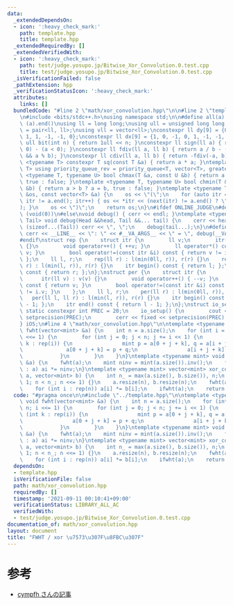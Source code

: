 ```yaml
---
data:
  _extendedDependsOn:
  - icon: ':heavy_check_mark:'
    path: template.hpp
    title: template.hpp
  _extendedRequiredBy: []
  _extendedVerifiedWith:
  - icon: ':heavy_check_mark:'
    path: test/judge.yosupo.jp/Bitwise_Xor_Convolution.0.test.cpp
    title: test/judge.yosupo.jp/Bitwise_Xor_Convolution.0.test.cpp
  _isVerificationFailed: false
  _pathExtension: hpp
  _verificationStatusIcon: ':heavy_check_mark:'
  attributes:
    links: []
  bundledCode: "#line 2 \"math/xor_convolution.hpp\"\n\n#line 2 \"template.hpp\"\n\
    \n#include <bits/stdc++.h>\nusing namespace std;\n\n#define all(a) (a).begin(),\
    \ (a).end()\nusing ll = long long;\nusing ull = unsigned long long;\nusing pll\
    \ = pair<ll, ll>;\nusing vll = vector<ll>;\nconstexpr ll dy[9] = {0, 1, 0, -1,\
    \ 1, 1, -1, -1, 0};\nconstexpr ll dx[9] = {1, 0, -1, 0, 1, -1, -1, 1, 0};\nconstexpr\
    \ ull bit(int n) { return 1ull << n; }\nconstexpr ll sign(ll a) { return (a >\
    \ 0) - (a < 0); }\nconstexpr ll fdiv(ll a, ll b) { return a / b - ((a ^ b) < 0\
    \ && a % b); }\nconstexpr ll cdiv(ll a, ll b) { return -fdiv(-a, b); }\ntemplate\
    \ <typename T> constexpr T sq(const T &a) { return a * a; }\ntemplate <typename\
    \ T> using priority_queue_rev = priority_queue<T, vector<T>, greater<T>>;\ntemplate\
    \ <typename T, typename U> bool chmax(T &a, const U &b) { return a < b ? a = b,\
    \ true : false; }\ntemplate <typename T, typename U> bool chmin(T &a, const U\
    \ &b) { return a > b ? a = b, true : false; }\ntemplate <typename T> ostream &operator<<(ostream\
    \ &os, const vector<T> &a) {\n    os << \"(\";\n    for (auto itr = a.begin();\
    \ itr != a.end(); itr++) { os << *itr << (next(itr) != a.end() ? \", \" : \"\"\
    ); }\n    os << \")\";\n    return os;\n}\n#ifdef ONLINE_JUDGE\n#define dump(...)\
    \ (void(0))\n#else\nvoid debug() { cerr << endl; }\ntemplate <typename Head, typename...\
    \ Tail> void debug(Head &&head, Tail &&... tail) {\n    cerr << head;\n    if\
    \ (sizeof...(Tail)) cerr << \", \";\n    debug(tail...);\n}\n#define dump(...)\
    \ cerr << __LINE__ << \": \" << #__VA_ARGS__ << \" = \", debug(__VA_ARGS__)\n\
    #endif\nstruct rep {\n    struct itr {\n        ll v;\n        itr(ll v) : v(v)\
    \ {}\n        void operator++() { ++v; }\n        ll operator*() const { return\
    \ v; }\n        bool operator!=(const itr &i) const { return v != i.v; }\n   \
    \ };\n    ll l, r;\n    rep(ll r) : l(min(0ll, r)), r(r) {}\n    rep(ll l, ll\
    \ r) : l(min(l, r)), r(r) {}\n    itr begin() const { return l; };\n    itr end()\
    \ const { return r; };\n};\nstruct per {\n    struct itr {\n        ll v;\n  \
    \      itr(ll v) : v(v) {}\n        void operator++() { --v; }\n        ll operator*()\
    \ const { return v; }\n        bool operator!=(const itr &i) const { return v\
    \ != i.v; }\n    };\n    ll l, r;\n    per(ll r) : l(min(0ll, r)), r(r) {}\n \
    \   per(ll l, ll r) : l(min(l, r)), r(r) {}\n    itr begin() const { return r\
    \ - 1; };\n    itr end() const { return l - 1; };\n};\nstruct io_setup {\n   \
    \ static constexpr int PREC = 20;\n    io_setup() {\n        cout << fixed <<\
    \ setprecision(PREC);\n        cerr << fixed << setprecision(PREC);\n    };\n\
    } iOS;\n#line 4 \"math/xor_convolution.hpp\"\n\ntemplate <typename mint> void\
    \ fwht(vector<mint> &a) {\n    int n = a.size();\n    for (int i = 1; i < n; i\
    \ <<= 1) {\n        for (int j = 0; j < n; j += i << 1) {\n            for (int\
    \ k : rep(i)) {\n                mint p = a[0 + j + k], q = a[i + j + k];\n  \
    \              a[0 + j + k] = p + q;\n                a[i + j + k] = p - q;\n\
    \            }\n        }\n    }\n}\ntemplate <typename mint> void ifwht(vector<mint>\
    \ &a) {\n    fwht(a);\n    mint ninv = mint(a.size()).inv();\n    for (mint &ai\
    \ : a) ai *= ninv;\n}\ntemplate <typename mint> vector<mint> xor_convolution(vector<mint>\
    \ a, vector<mint> b) {\n    int n_ = max(a.size(), b.size()), n;\n    for (n =\
    \ 1; n < n_; n <<= 1) {}\n    a.resize(n), b.resize(n);\n    fwht(a), fwht(b);\n\
    \    for (int i : rep(n)) a[i] *= b[i];\n    ifwht(a);\n    return a;\n}\n"
  code: "#pragma once\n\n#include \"../template.hpp\"\n\ntemplate <typename mint>\
    \ void fwht(vector<mint> &a) {\n    int n = a.size();\n    for (int i = 1; i <\
    \ n; i <<= 1) {\n        for (int j = 0; j < n; j += i << 1) {\n            for\
    \ (int k : rep(i)) {\n                mint p = a[0 + j + k], q = a[i + j + k];\n\
    \                a[0 + j + k] = p + q;\n                a[i + j + k] = p - q;\n\
    \            }\n        }\n    }\n}\ntemplate <typename mint> void ifwht(vector<mint>\
    \ &a) {\n    fwht(a);\n    mint ninv = mint(a.size()).inv();\n    for (mint &ai\
    \ : a) ai *= ninv;\n}\ntemplate <typename mint> vector<mint> xor_convolution(vector<mint>\
    \ a, vector<mint> b) {\n    int n_ = max(a.size(), b.size()), n;\n    for (n =\
    \ 1; n < n_; n <<= 1) {}\n    a.resize(n), b.resize(n);\n    fwht(a), fwht(b);\n\
    \    for (int i : rep(n)) a[i] *= b[i];\n    ifwht(a);\n    return a;\n}"
  dependsOn:
  - template.hpp
  isVerificationFile: false
  path: math/xor_convolution.hpp
  requiredBy: []
  timestamp: '2021-09-11 00:10:41+09:00'
  verificationStatus: LIBRARY_ALL_AC
  verifiedWith:
  - test/judge.yosupo.jp/Bitwise_Xor_Convolution.0.test.cpp
documentation_of: math/xor_convolution.hpp
layout: document
title: "FWHT / xor \u7573\u307F\u8FBC\u307F"
---
```


# 参考
- [cympfh さんの記事](https://cympfh.cc/aiura/hadamard-xor-convolution)